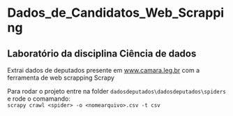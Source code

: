 # Dados_de_Candidatos_Web_Scrapping
## Laboratório da disciplina Ciência de dados 

Extrai dados de deputados presente em www.camara.leg.br com a ferramenta de web scrapping Scrapy

Para rodar o projeto entre na folder ``dadosdeputados\dadosdeputados\spiders`` e rode o comamando:</br>
``scrapy crawl <spider> -o <nomearquivo>.csv -t csv``
